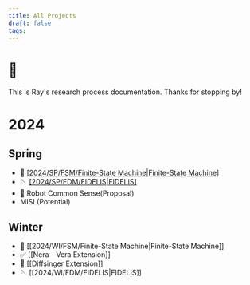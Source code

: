 ```yaml
---
title: All Projects
draft: false
tags:
---
```

# 👋 
This is Ray's research process documentation. Thanks for stopping by!

# 2024
## Spring
- 🤖 [[2024/SP/FSM/Finite-State Machine|Finite-State Machine]](Continued)
- 🪡 [[2024/SP/FDM/FIDELIS|FIDELIS]](Continued)
- 🦾 Robot Common Sense(Proposal)
- MISL(Potential)
## Winter
- 🤖 [[2024/WI/FSM/Finite-State Machine|Finite-State Machine]]
- ✅ [[Nera - Vera Extension]]
- 🎤 [[Diffsinger Extension]]
- 🪡 [[2024/WI/FDM/FIDELIS|FIDELIS]]